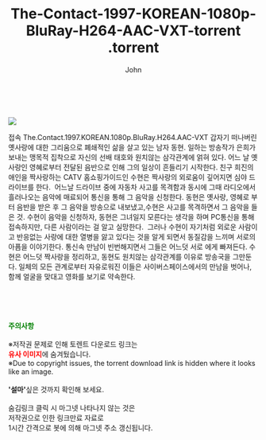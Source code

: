﻿---
layout: post
title:  "                   The-Contact-1997-KOREAN-1080p-BluRay-H264-AAC-VXT-torrent                .torrent"
author: John
categories: [ 영화 ]
tags: [  ]
image: https://torrentrj58.com/uploadfile/full/f02c10821d41e389b720d3053e7f957e0972d76f.jpg 
description: "                   The-Contact-1997-KOREAN-1080p-BluRay-H264-AAC-VXT-torrent                 torrent 정보 공유"
toc: true
toc_sticky: true
---

<br>
<p><img src="https://torrentrj58.com/uploadfile/full/f02c10821d41e389b720d3053e7f957e0972d76f.jpg"/></p>
 접속 The.Contact.1997.KOREAN.1080p.BluRay.H264.AAC-VXT 갑자기 떠나버린 옛사랑에 대한 그리움으로 폐쇄적인 삶을 살고 있는 남자 동현. 일하는 방송작가 은희가 보내는 맹목적 집착으로 자신의 선배 태호와 원치않는 삼각관계에 얽혀 있다. 어느 날 옛 사랑인 영혜로부터 전달된 음반으로 인해 그의 일상이 흔들리기 시작한다. 친구 희진의 애인을 짝사랑하는 CATV 홈쇼핑가이드인 수현은 짝사랑의 외로움이 깊어지면 심야 드라이브를 한다.  어느날 드라이브 중에 자동차 사고를 목격함과 동시에 그때 라디오에서 흘러나오는 음악에 매료되어 통신을 통해 그 음악을 신청한다. 동현은 옛사랑, 영혜로 부터 음반을 받은 후 그 음악을 방송으로 내보냈고,수현은 사고를 목격하면서 그 음악을 들은 것. 수현이 음악을 신청하자, 동현은 그녀일지 모른다는 생각을 하며 PC통신을 통해 접속하지만, 다른 사람이라는 걸 알고 실망한다.  그러나 수현이 자기처럼 외로운 사람이고 반응없는 사랑에 대한 열병을 앓고 있다는 것을 알게 되면서 동질감을 느끼며 서로의 아픔을 이야기한다. 통신속 만남이 빈번해지면서 그들은 어느덧 서로 에게 빠져든다. 수현은 어느덧 짝사랑을 정리하고, 동현도 원치않는 삼각관계를 이유로 방송국을 그만둔다. 일체의 모든 관계로부터 자유로워진 이들은 사이버스페이스에서의 만남을 벗어나, 함께 얼굴을 맞대고 영화를 보기로 약속한다. 
    
<br><br><br>
<p data-ke-size="size16"><b><span style="color: green;">주의사항</span></b><br /><br />※저작권 문제로 인해 토렌트 다운로드 링크는<br /><b><span style="color: red;">유사 이미지</span></b>에 숨겨뒀습니다.<br />※Due to copyright issues, the torrent download link is hidden where it looks like an image.<br /><br /><b>'설마'</b>싶은 것까지 확인해 보세요.<br /><br />숨김링크 클릭 시 마그넷 나타나지 않는 것은<br />저작권으로 인한 링크만료 자료로<br />1시간 간격으로 봇에 의해 마그넷 주소 갱신됩니다.</p>
